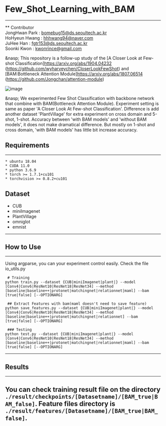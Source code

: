 # Few_Shot_Learning_with_BAM

----------------------

** Contributor    
JongHwan Park : bomebug15@ds.seoultech.ac.kr    
HoHyeun Hwang : hhhwang94@naver.com       
JuHee Han : fgtr153@ds.seoultech.ac.kr    
Soonki Kwon : kwonrince@gmail.com

&nasp; This repository is a follow-up study of the [A Closer Look at Few-shot Classification]https://arxiv.org/abs/1904.04232 (https://github.com/wyharveychen/CloserLookFewShot) and [BAM:Bottleneck Attention Module]https://arxiv.org/abs/1807.06514 (https://github.com/Jongchan/attention-module)

![image](https://user-images.githubusercontent.com/56014940/124572020-4387fe00-de83-11eb-8b6a-0d39258586a4.png)

&nasp; We experimented Few Shot Classification with backbone network that combine with BAM(Bottleneck Attention Module). Experiment setting is same as paper 'A Closer Look At Few-shot Classification'. Difference is add another dataset 'PlantVillage' for extra experiment on cross domain and 5-shot, 1-shot. Accuracy between 'with BAM models' and 'without BAM models', it does not make dramatical difference. But mostly on 1-shot and cross domain, 'with BAM models' has little bit increase accuracy.


## Requirements    
------------------- 
```
* ubuntu 18.04
* CUDA 11.0
* python 3.6.9
* torch >= 1.7.1+cu101
* torchvision >= 0.8.2+cu101
```

## Dataset
* CUB
* miniImagenet
* PlantVillage
* omniglot
* emnist

---------------    
## How to Use    
-----------------    
 Using argparse, you can your experiment control easily. Check the file io_utils.py
```
 # Training
python train.py --dataset {CUB|miniImagenet|plant|} --model [Conv4|Conv6|ResNet10|ResNet18|ResNet34] --method [baseline|baseline++|protonet|matchingnet|relationnet|maml] --bam [true|false] [--OPTIONARG]
```

``` 
 ## Extract Features with bam(maml doesn't need to save feature)
python save_features.py --dataset {CUB|miniImagenet|plant|} --model [Conv4|Conv6|ResNet10|ResNet18|ResNet34] --method [baseline|baseline++|protonet|matchingnet|relationnet] --bam [true|false] [--OPTIONARG]
```

```
 ### Testing
python test.py --dataset {CUB|miniImagenet|plant|} --model [Conv4|Conv6|ResNet10|ResNet18|ResNet34] --method [baseline|baseline++|protonet|matchingnet|relationnet|maml] --bam [true|false] [--OPTIONARG]
 ```
--------------    

## Results
------------
You can check training result file on the directory 
```./result/checkpoints/[Datasetname]/[BAM_true|BAM_false]```. 
Feature files directory is 
```./result/features/[Datasetname]/[BAM_true|BAM_false]```.
-----------    



